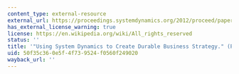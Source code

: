 ```yaml
---
content_type: external-resource
external_url: https://proceedings.systemdynamics.org/2012/proceed/papers/P1175.pdf
has_external_license_warning: true
license: https://en.wikipedia.org/wiki/All_rights_reserved
status: ''
title: '"Using System Dynamics to Create Durable Business Strategy." (PDF)'
uid: 50f35c36-0e5f-4f73-9524-f0560f249020
wayback_url: ''
---
```

